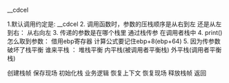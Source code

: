 __cdcel


1.默认调用约定是: __cdcel
2. 调用函数时，参数的压栈顺序是从右到左 还是从左到右： 从右向左
3. 传递的参数是在哪个栈里 通过栈传参 在调用者栈中
4. print()怎么取到参数： 借用ebp寄存器 计算公式要记住ebp+8(ebp+64)
5. 因为传参数破坏了栈平衡 谁来平栈 ： 堆栈平衡 内平栈(被调用者平衡栈) 外平栈(调用者平衡栈)


创建栈帧
保存现场
初始化栈
业务逻辑
恢复上下文 恢复现场
释放栈帧
返回
